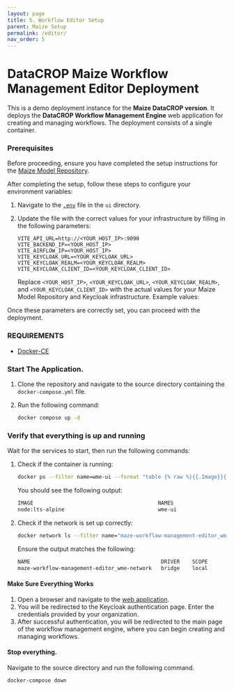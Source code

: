 ```yaml
---
layout: page
title: 5. Workflow Editor Setup
parent: Maize Setup
permalink: /editor/
nav_order: 5
---
```


# DataCROP Maize Workflow Management Editor Deployment
This is a demo deployment instance for the **Maize DataCROP version**. It deploys the **DataCROP Workflow Management Engine** web application for creating and managing workflows. The deployment consists of a single container.


### Prerequisites

Before proceeding, ensure you have completed the setup instructions for the [Maize Model Repository](https://github.com/datacrop/maize-model-repository).

After completing the setup, follow these steps to configure your environment variables:

1. Navigate to the [`.env`](./ui/.env) file in the `ui` directory.
2. Update the file with the correct values for your infrastructure by filling in the following parameters:

    ```plaintext
    VITE_API_URL=http://<YOUR_HOST_IP>:9090
    VITE_BACKEND_IP=<YOUR_HOST_IP>
    VITE_AIRFLOW_IP=<YOUR_HOST_IP>
    VITE_KEYCLOAK_URL=<YOUR_KEYCLOAK_URL>
    VITE_KEYCLOAK_REALM=<YOUR_KEYCLOAK_REALM>
    VITE_KEYCLOAK_CLIENT_ID=<YOUR_KEYCLOAK_CLIENT_ID>
    ```

   Replace `<YOUR_HOST_IP>`, `<YOUR_KEYCLOAK_URL>`, `<YOUR_KEYCLOAK_REALM>`, and `<YOUR_KEYCLOAK_CLIENT_ID>` with the actual values for your Maize Model Repository and Keycloak infrastructure. Example values:


Once these parameters are correctly set, you can proceed with the deployment.

### REQUIREMENTS

- [Docker-CE](https://www.docker.com/)

### Start The Application.

1. Clone the repository and navigate to the source directory containing the `docker-compose.yml` file.
2. Run the following command:

    ```bash
    docker compose up -d
    ```


### Verify that everything is up and running

Wait for the services to start, then run the following commands:

1. Check if the container is running:

    ```bash
    docker ps --filter name=wme-ui --format "table {% raw %}{{.Image}}{% endraw %}\t{% raw %}{{.Names}}{% endraw %}"
    ```

    You should see the following output:

    ```bash
    IMAGE                                        NAMES
    node:lts-alpine                              wme-ui
    ```

2. Check if the network is set up correctly:

    ```bash
    docker network ls --filter name="maze-workflow-management-editor_wme-network" --format "table {% raw %}{{.Name}}{% endraw %}\t{% raw %}{{.Driver}}{% endraw %}\t{% raw %}{{.Scope}}{% endraw %}"
    ```

    Ensure the output matches the following:

    ```bash
    NAME                                          DRIVER    SCOPE
    maze-workflow-management-editor_wme-network   bridge    local
    ```


#### Make Sure Everything Works

1. Open a browser and navigate to the [web application](http://195.201.222.205:5173/MainPage/Warehouse).
2. You will be redirected to the Keycloak authentication page. Enter the credentials provided by your organization.
3. After successful authentication, you will be redirected to the main page of the workflow management engine, where you can begin creating and managing workflows.


#### Stop everything.

Navigate to the source directory and run the following command.

    docker-compose down
